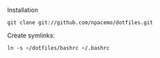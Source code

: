 Installation

    git clone git://github.com/npacemo/dotfiles.git

Create symlinks:

    ln -s ~/dotfiles/bashrc ~/.bashrc

